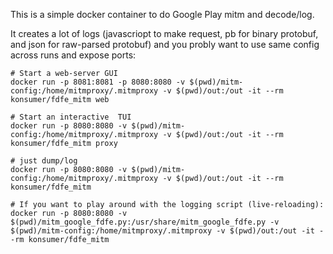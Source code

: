This is a simple docker container to do Google Play mitm and decode/log.

It creates a lot of logs (javascriopt to make request, pb for binary protobuf, and json for raw-parsed protobuf) and you probly want to use same config across runs and expose ports:


```
# Start a web-server GUI
docker run -p 8081:8081 -p 8080:8080 -v $(pwd)/mitm-config:/home/mitmproxy/.mitmproxy -v $(pwd)/out:/out -it --rm konsumer/fdfe_mitm web

# Start an interactive  TUI
docker run -p 8080:8080 -v $(pwd)/mitm-config:/home/mitmproxy/.mitmproxy -v $(pwd)/out:/out -it --rm konsumer/fdfe_mitm proxy

# just dump/log
docker run -p 8080:8080 -v $(pwd)/mitm-config:/home/mitmproxy/.mitmproxy -v $(pwd)/out:/out -it --rm konsumer/fdfe_mitm

# If you want to play around with the logging script (live-reloading):
docker run -p 8080:8080 -v $(pwd)/mitm_google_fdfe.py:/usr/share/mitm_google_fdfe.py -v $(pwd)/mitm-config:/home/mitmproxy/.mitmproxy -v $(pwd)/out:/out -it --rm konsumer/fdfe_mitm
```